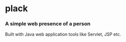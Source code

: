 # plack
### A simple web presence of a person
Built with Java web application tools like Servlet, JSP etc.
